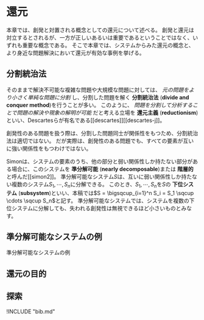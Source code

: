 # 還元

本章では、創発と対置される概念としての還元について述べる。
創発と還元は対立するとされるが、一方が正しいあるいは重要であるということではなく、いずれも重要な概念である。
そこで本章では、システムからみた還元の概念と、より身近な問題解決において還元が有効な事例を挙げる。

## 分割統治法

そのままで解決不可能な複雑な問題や大規模な問題に対しては、 *元の問題をより小さく単純な問題に分割* し、分割した問題を解く **分割統治法** (**divide and conquer method**)を行うことが多い。
このように、 *問題を分割して分析することで問題の解決や現象の解明が可能* だと考える立場を **還元主義** (**reductionism**)といい、Descartesらが有名である\[[descartes]\]\[[descartes-j]\]。

創発性のある問題を扱う際は、分割した問題同士が関係性をもつため、分割統治法は適切ではない。
だが実際は、創発性のある問題でも、すべての要素が互いに強い関係性をもつわけではない。

Simonは、システムの要素のうち、他の部分と弱い関係性しか持たない部分がある場合に、このシステムを **準分解可能** (**nearly decomposable**)または **階層的** と呼んだ\[[simon2]\]。
準分解可能なシステム$S$は、互いに弱い関係性しか持たない複数のシステム$S_1, \cdots, S_n$に分解できる。
このとき、$S_1, \cdots, S_n$を$S$の **下位システム** (**subsystem**)といい、本稿では$S = \bigsqcup_{i=1}^n S_i = S_1 \sqcup \cdots \sqcup S_n$と記す。
準分解可能なシステムでは、システムを複数の下位システムに分解しても、失われる創発性は無視できるほど小さいものとみなす。

## 準分解可能なシステムの例

準分解可能なシステムの例

## 還元の目的

## 探索

!INCLUDE "bib.md"
